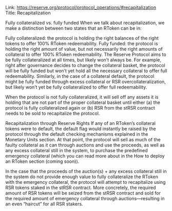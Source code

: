 Link: https://reserve.org/protocol/protocol_operations/#recapitalization
Title: Recapitalization

Fully collateralized vs. fully funded
When we talk about recapitalization, we make a distinction between two states that an RToken can be in:

Fully collateralized: the protocol is holding the right balances of the right tokens to offer 100% RToken redeemability.
Fully funded: the protocol is holding the right amount of value, but not necessarily the right amounts of collateral to offer 100% RToken redeemability.
The Reserve Protocol aims to be fully collateralized at all times, but likely won’t always be. For example, right after governance decides to change the collateral basket, the protocol will be fully funded but won’t yet hold all the necessary collateral to offer full redeemability. Similarly, in the case of a collateral default, the protocol might be fully funded through excess collateral or RSR overcollateralization, but likely won’t yet be fully collateralized to offer full redeemability.

When the protocol is not fully collateralized, it will sell off any assets it is holding that are not part of the proper collateral basket until either (a) the protocol is fully collateralized again or (b) RSR from the stRSR contract needs to be sold to recapitalize the protocol.

Recapitalization through Reserve Rights
If any of an RToken’s collateral tokens were to default, the default flag would instantly be raised by the protocol through the default checking mechanisms explained in the Monetary Units section. At that point, the protocol will sell as much of the faulty collateral as it can through auctions and use the proceeds, as well as any excess collateral still in the system, to purchase the predefined emergency collateral (which you can read more about in the How to deploy an RToken section (coming soon)).

In the case that the proceeds of the auction(s) + any excess collateral still in the system do not provide enough value to fully collateralize the RToken with the emergency collateral, the protocol will attempt to recapitalize using RSR tokens staked in the stRSR contract. More concretely, the required amount of RSR tokens will be seized from the stRSR contract and sold for the required amount of emergency collateral through auctions—resulting in an even “haircut” for all RSR stakers.
